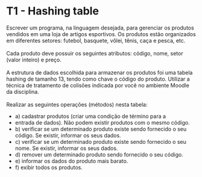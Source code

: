 # T1 - Hashing table

Escrever um programa, na linguagem desejada, para gerenciar os
produtos vendidos em uma loja de artigos esportivos. Os produtos estão
organizados em diferentes setores: futebol, basquete, vôlei, tênis, caça e
pesca, etc.
<br/><br/>
Cada produto deve possuir os seguintes atributos: código, nome,
setor (valor inteiro) e preço.
<br/><br/>
A estrutura de dados escolhida para armazenar os produtos foi uma
tabela hashing de tamanho 13, tendo como chave o código do produto.
Utilizar a técnica de tratamento de colisões indicada por você no ambiente
Moodle da disciplina.
<br/><br/>
Realizar as seguintes operações (métodos) nesta tabela:
<br/>
* a) cadastrar produtos (criar uma condição de término para a
* entrada de dados). Não podem existir produtos com o mesmo
código.
* b) verificar se um determinado produto existe sendo fornecido o seu
código. Se existir, informar os seus dados.
* c) verificar se um determinado produto existe sendo fornecido o seu
nome. Se existir, informar os seus dados.
* d) remover um determinado produto sendo fornecido o seu código.
* e) informar os dados do produto mais barato.
* f) exibir todos os produtos.
